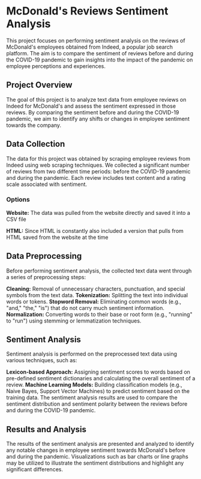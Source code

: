 # McDonald's Reviews Sentiment Analysis

This project focuses on performing sentiment analysis on the reviews of McDonald's employees obtained from Indeed, a popular job search platform. The aim is to compare the sentiment of reviews before and during the COVID-19 pandemic to gain insights into the impact of the pandemic on employee perceptions and experiences.

## Project Overview

The goal of this project is to analyze text data from employee reviews on Indeed for McDonald's and assess the sentiment expressed in those reviews. By comparing the sentiment before and during the COVID-19 pandemic, we aim to identify any shifts or changes in employee sentiment towards the company.

## Data Collection

The data for this project was obtained by scraping employee reviews from Indeed using web scraping techniques. We collected a significant number of reviews from two different time periods: before the COVID-19 pandemic and during the pandemic. Each review includes text content and a rating scale associated with sentiment.

### Options

**Website:** The data was pulled from the website directly and saved it into a CSV file

**HTML:** Since HTML is constantly also included a version that pulls from HTML saved from the website at the time

## Data Preprocessing

Before performing sentiment analysis, the collected text data went through a series of preprocessing steps:

**Cleaning:** Removal of unnecessary characters, punctuation, and special symbols from the text data.
**Tokenization:** Splitting the text into individual words or tokens.
**Stopword Removal:** Eliminating common words (e.g., "and," "the," "is") that do not carry much sentiment information.
**Normalization:** Converting words to their base or root form (e.g., "running" to "run") using stemming or lemmatization techniques.

## Sentiment Analysis

Sentiment analysis is performed on the preprocessed text data using various techniques, such as:

**Lexicon-based Approach:** Assigning sentiment scores to words based on pre-defined sentiment dictionaries and calculating the overall sentiment of a review.
**Machine Learning Models:** Building classification models (e.g., Naive Bayes, Support Vector Machines) to predict sentiment based on the training data.
The sentiment analysis results are used to compare the sentiment distribution and sentiment polarity between the reviews before and during the COVID-19 pandemic.

## Results and Analysis

The results of the sentiment analysis are presented and analyzed to identify any notable changes in employee sentiment towards McDonald's before and during the pandemic. Visualizations such as bar charts or line graphs may be utilized to illustrate the sentiment distributions and highlight any significant differences.
